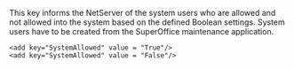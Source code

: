<properties date="2016-05-11"
SortOrder="88"
/>

This key informs the NetServer of the system users who are allowed and not allowed into the system based on the defined Boolean settings. System users have to be created from the SuperOffice maintenance application.

 

 

```
<add key="SystemAllowed" value = "True"/>
<add key="SystemAllowed" value = "False"/>

 

 
```
